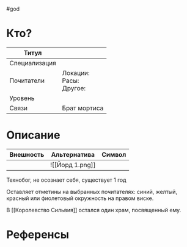 #god 
# Кто? 
| Титул         |                                |
| ------------- | ------------------------------ |
| Специализация |                                |
| Почитатели    | Локации: <br>Расы: <br>Другое: |
| Уровень       |                                |
| Связи         | Брат мортиса                   |
# Описание

| Внешность | Альтернатива    | Символ |
| --------- | --------------- | ------ |
|           | ![[Йорд 1.png]] |        |
Технобог, не осознает себя, существует 1 год

Оставляет отметины на выбранных почитателях: синий, желтый, красный или фиолетовый окружность на правом виске.

В [[Королевство Сильвия]] остался один храм, посвященный ему.

# Референсы